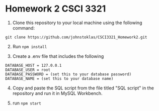 # Homework 2 CSCI 3321
  
1. Clone this repository to your local machine using the following command:

 ```
 git clone https://github.com/johnstoklas/CSCI3321_Homework2.git
```

2. Run ```npm install ```

4. Create a .env file that includes the following
```
DATABASE_HOST = 127.0.0.1
DATABASE_USER = root
DATABASE_PASSWORD = (set this to your database password)
DATABASE_NAME = (set this to your database name)
```

4. Copy and paste the SQL script from the file titled "SQL script" in the repository and run it in MySQL Workbench.

5. run ``` npm start ```





